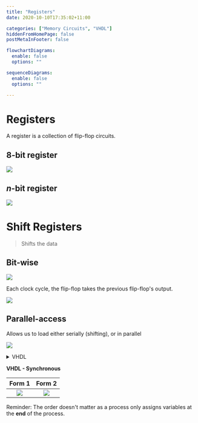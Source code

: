 ```yaml
---
title: "Registers"
date: 2020-10-10T17:35:02+11:00

categories: ["Memory Circuits", "VHDL"]
hiddenFromHomePage: false
postMetaInFooter: false

flowchartDiagrams:
  enable: false
  options: ""

sequenceDiagrams: 
  enable: false
  options: ""

---
```


# Registers

A register is a collection of flip-flop circuits.

## 8-bit register

![](2020-10-10-17-36-10.png)

## $n$-bit register

![](2020-10-10-17-37-49.png)

# Shift Registers

> Shifts the data

## Bit-wise

![](2020-10-10-17-45-48.png)

Each clock cycle, the flip-flop takes the previous flip-flop's output.  

![](2020-10-10-17-46-39.png)

## Parallel-access

Allows us to load either serially (shifting), or in parallel

![](2020-10-10-17-50-30.png)

<details><summary>VHDL</summary>

![](2020-10-10-17-51-49.png)

</details>

**VHDL - Synchronous**

|Form 1|Form 2|
|:---:|:---:|
|![](2020-10-10-18-04-03.png)|![](2020-10-10-18-04-24.png)|

Reminder: The order doesn't matter as a process only assigns variables at the **end** of the process.